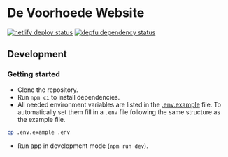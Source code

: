 # De Voorhoede Website
[![netlify deploy status](https://tinyshields.dev/netlify/0b43ae43-afe1-44cc-95be-5618c8eb1457.svg)][netlify]
[![depfu dependency status](https://badges.depfu.com/badges/de8167d8d73e13926254bca05f7b5374/overview.svg)][depfu]

## Development

### Getting started
* Clone the repository.
* Run `npm ci` to install dependencies.
* All needed environment variables are listed in the [.env.example](.env.example) file. To automatically set them fill in a `.env` file following the same structure as the example file.
```sh
cp .env.example .env
```
* Run app in development mode (`npm run dev`).

[netlify]: https://app.netlify.com/sites/voorhoede-website/overview
[depfu]: https://depfu.com/repos/github/voorhoede/voorhoede-website?project_id=37720
